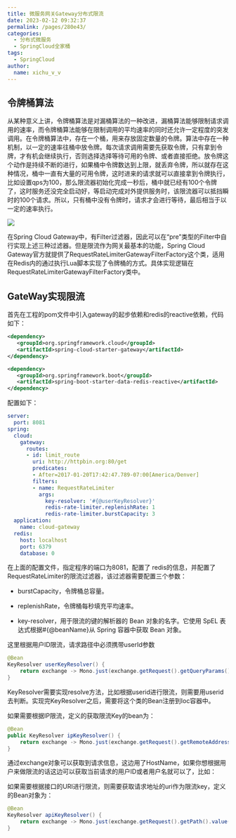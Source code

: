 ```yaml
---
title: 微服务网关Gateway分布式限流
date: 2023-02-12 09:32:37
permalink: /pages/280e43/
categories:
  - 分布式微服务
  - SpringCloud全家桶
tags:
  - SpringCloud
author: 
  name: xichu_v_v
---
```


## 令牌桶算法

从某种意义上讲，令牌桶算法是对漏桶算法的一种改进，漏桶算法能够限制请求调用的速率，而令牌桶算法能够在限制调用的平均速率的同时还允许一定程度的突发调用。在令牌桶算法中，存在一个桶，用来存放固定数量的令牌。算法中存在一种机制，以一定的速率往桶中放令牌。每次请求调用需要先获取令牌，只有拿到令牌，才有机会继续执行，否则选择选择等待可用的令牌、或者直接拒绝。放令牌这个动作是持续不断的进行，如果桶中令牌数达到上限，就丢弃令牌，所以就存在这种情况，桶中一直有大量的可用令牌，这时进来的请求就可以直接拿到令牌执行，比如设置qps为100，那么限流器初始化完成一秒后，桶中就已经有100个令牌了，这时服务还没完全启动好，等启动完成对外提供服务时，该限流器可以抵挡瞬时的100个请求。所以，只有桶中没有令牌时，请求才会进行等待，最后相当于以一定的速率执行。

![](https://fire-repository.oss-cn-beijing.aliyuncs.com/spring-cloud/230212/640.jpg)


在Spring Cloud Gateway中，有Filter过滤器，因此可以在“pre”类型的Filter中自行实现上述三种过滤器。但是限流作为网关最基本的功能，Spring Cloud Gateway官方就提供了RequestRateLimiterGatewayFilterFactory这个类，适用在Redis内的通过执行Lua脚本实现了令牌桶的方式。具体实现逻辑在RequestRateLimiterGatewayFilterFactory类中。


## GateWay实现限流

首先在工程的pom文件中引入gateway的起步依赖和redis的reactive依赖，代码如下：
```xml
<dependency>
   <groupId>org.springframework.cloud</groupId>
   <artifactId>spring-cloud-starter-gateway</artifactId>
</dependency>

<dependency>
   <groupId>org.springframework.boot</groupId>
   <artifactId>spring-boot-starter-data-redis-reactive</artifactId>
</dependency>
```

配置如下：

```yaml
server:
  port: 8081
spring:
  cloud:
    gateway:
      routes:
      - id: limit_route
        uri: http://httpbin.org:80/get
        predicates:
        - After=2017-01-20T17:42:47.789-07:00[America/Denver]
        filters:
        - name: RequestRateLimiter
          args:
            key-resolver: '#{@userKeyResolver}'
            redis-rate-limiter.replenishRate: 1
            redis-rate-limiter.burstCapacity: 3
  application:
    name: cloud-gateway
  redis:
    host: localhost
    port: 6379
    database: 0
```
在上面的配置文件，指定程序的端口为8081，配置了 redis的信息，并配置了RequestRateLimiter的限流过滤器，该过滤器需要配置三个参数：

- burstCapacity，令牌桶总容量。

- replenishRate，令牌桶每秒填充平均速率。

- key-resolver，用于限流的键的解析器的 Bean 对象的名字。它使用 SpEL 表达式根据#{@beanName}从 Spring 容器中获取 Bean 对象。

这里根据用户ID限流，请求路径中必须携带userId参数
```java
@Bean
KeyResolver userKeyResolver() {
    return exchange -> Mono.just(exchange.getRequest().getQueryParams().getFirst("user"));
}
```


KeyResolver需要实现resolve方法，比如根据userid进行限流，则需要用userid去判断。实现完KeyResolver之后，需要将这个类的Bean注册到Ioc容器中。

如果需要根据IP限流，定义的获取限流Key的bean为：
```java
@Bean
public KeyResolver ipKeyResolver() {
    return exchange -> Mono.just(exchange.getRequest().getRemoteAddress().getHostName());
}
```

通过exchange对象可以获取到请求信息，这边用了HostName，如果你想根据用户来做限流的话这边可以获取当前请求的用户ID或者用户名就可以了，比如：

如果需要根据接口的URI进行限流，则需要获取请求地址的uri作为限流key，定义的Bean对象为：
```java
@Bean
KeyResolver apiKeyResolver() {
    return exchange -> Mono.just(exchange.getRequest().getPath().value());
}
```
